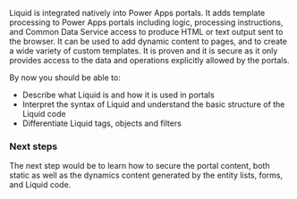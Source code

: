 Liquid is integrated natively into Power Apps portals. It adds template processing to Power Apps portals including logic, processing instructions, and Common Data Service access to produce HTML or text output sent to the browser. It can be used to add dynamic content to pages, and to create a wide variety of custom templates. It is proven and it is secure as it only provides access to the data and operations explicitly allowed by the portals.

By now you should be able to:

* Describe what Liquid is and how it is used in portals
* Interpret the syntax of Liquid and understand the basic structure of the Liquid code
* Differentiate Liquid tags, objects and filters

### Next steps

The next step would be to learn how to secure the portal content, both static as well as the dynamics content generated by the entity lists, forms, and Liquid code.
